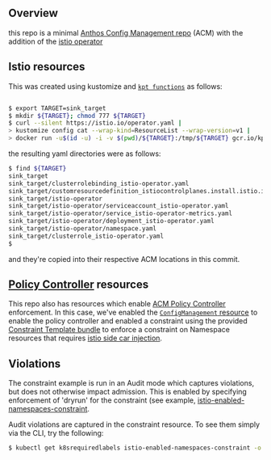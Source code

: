 
## Overview

this repo is a minimal [Anthos Config Management
repo](https://cloud.google.com/anthos-config-management/docs/how-to/repo) (ACM) with
the addition of the [istio
operator](https://istio.io/docs/setup/install/standalone-operator/)


## Istio resources

This was created using kustomize and [`kpt functions`](#TBD) as follows:

```bash

$ export TARGET=sink_target
$ mkdir ${TARGET}; chmod 777 ${TARGET}
$ curl --silent https://istio.io/operator.yaml |  
> kustomize config cat --wrap-kind=ResourceList --wrap-version=v1 |  
> docker run -u$(id -u) -i -v $(pwd)/${TARGET}:/tmp/${TARGET} gcr.io/kpt-functions/write-yaml:dev -d sink_dir=/tmp/${TARGET} -d overwrite=true > /dev/null

```

the resulting yaml directories were as follows:

```bash
$ find ${TARGET}
sink_target
sink_target/clusterrolebinding_istio-operator.yaml
sink_target/customresourcedefinition_istiocontrolplanes.install.istio.io.yaml
sink_target/istio-operator
sink_target/istio-operator/serviceaccount_istio-operator.yaml
sink_target/istio-operator/service_istio-operator-metrics.yaml
sink_target/istio-operator/deployment_istio-operator.yaml
sink_target/istio-operator/namespace.yaml
sink_target/clusterrole_istio-operator.yaml
$
```

and they're copied into their respective ACM locations in this commit.


## [Policy Controller]() resources

This repo also has resources which enable [ACM Policy
Controller](https://cloud.google.com/anthos-config-management/docs/how-to/installing-policy-controller)
enforcement. In this case, we've enabled the [`ConfigManagement`
resource](config-management.yaml) to enable the policy controller and enabled a
constraint using the provided [Constraint Template
bundle](https://cloud.google.com/anthos-config-management/docs/how-to/installing-policy-controller#managing-constraint-template-library)
to enforce a constraint on Namespace resources that requires [istio side car
injection](https://istio.io/docs/setup/additional-setup/sidecar-injection/#automatic-sidecar-injection).

## Violations

The constraint example is run in an Audit mode which captures violations, but
does not otherwise impact admission. This is enabled by specifying enforcement
of 'dryrun' for the constraint (see example,
[istio-enabled-namespaces-constraint](config-root/cluster/istio-enabled-namespaces-constraint.yaml#L7).

Audit violations are captured in the constraint resource. To see them simply via the CLI, try the following:

```bash
$ kubectl get k8srequiredlabels istio-enabled-namespaces-constraint -o json | jq .status.violations

```






